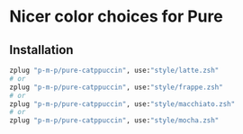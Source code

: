 # Nicer color choices for Pure

## Installation

```sh
zplug "p-m-p/pure-catppuccin", use:"style/latte.zsh"
# or
zplug "p-m-p/pure-catppuccin", use:"style/frappe.zsh"
# or
zplug "p-m-p/pure-catppuccin", use:"style/macchiato.zsh"
# or
zplug "p-m-p/pure-catppuccin", use:"style/mocha.zsh"
```
